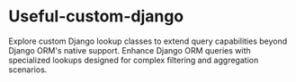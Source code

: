 # Useful-custom-django
Explore custom Django lookup classes to extend query capabilities beyond Django ORM's native support. Enhance Django ORM queries with specialized lookups designed for complex filtering and aggregation scenarios.
